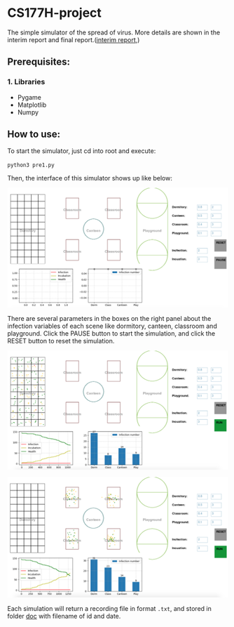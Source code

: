 # CS177H-project

The simple simulator of the spread of virus. More details are shown in the interim report and final report.([interim report](./interim_report/interim-report.pdf),)

## Prerequisites:

### 1. Libraries

* Pygame
* Matplotlib
* Numpy

## How to use:

To start the simulator, just cd into root and execute:

`python3 pre1.py`

Then,  the interface of this simulator shows up like below:

![3](./img/3.png)

There are several parameters in the boxes on the right panel about the infection variables of each scene like dormitory, canteen, classroom and playground. Click the PAUSE button to start the simulation, and  click the RESET button to reset the simulation. 

![1](./img/1.png)

![2](./img/2.png)

Each simulation will return a recording file in format `.txt`, and stored in folder [doc](./doc) with filename of id and date.